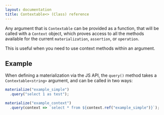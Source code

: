 ```yaml
---
layout: documentation
title: Contextable<> (Class) reference
---
```


Any argument that is `Contextable` can be provided as a function, that will be called with a `Context` object, which proves access to all the methods available for the current `materialization`, `assertion`, or `operation`.

This is useful when you need to use context methods within an argument.

## Example

When defining a materialization via the JS API, the `query()` method takes a `Contextable<string>` argument, and can be called in two ways:

```js
materialize("example_simple")
  .query("select 1 as test");

materialize("example_context")
  .query(context => `select * from ${context.ref("example_simple")}`);
```
